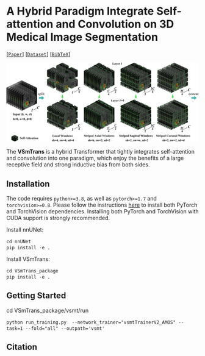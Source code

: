 # A Hybrid Paradigm Integrate Self-attention and Convolution on 3D Medical Image Segmentation

[[`Paper`](#)] [[`Dataset`](https://amos22.grand-challenge.org/)] [[`BibTeX`](#)]

![Variable-Shape design](assets/fig01.jpg?raw=true)


The **VSmTrans** is a hybrid Transformer that tightly integrates self-attention and convolution into one paradigm, which enjoy the benefits of a large receptive field and strong inductive bias from both sides.


## Installation

The code requires `python>=3.8`, as well as `pytorch>=1.7` and `torchvision>=0.8`. Please follow the instructions [here](https://pytorch.org/get-started/locally/) to install both PyTorch and TorchVision dependencies. Installing both PyTorch and TorchVision with CUDA support is strongly recommended.

Install nnUNet:
```
cd nnUNet
pip install -e .
```
Install VSmTrans:
```
cd VSmTrans_package
pip install -e .
```
## Getting Started

cd VSmTrans_package/vsmt/run

```
python run_training.py  --network_trainer="vsmtTrainerV2_AMOS" --task=1 --fold="all" --outpath='vsmt'
```

## Citation


